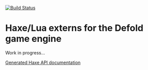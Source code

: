 [![Build Status](https://travis-ci.org/hxdefold/hxdefold.svg?branch=master)](https://travis-ci.org/hxdefold/hxdefold)

# Haxe/Lua externs for the Defold game engine

Work in progress...

[Generated Haxe API documentation](http://hxdefold.github.io/hxdefold/)
